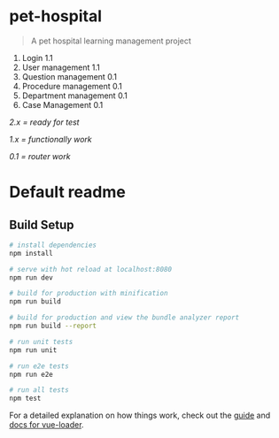 # pet-hospital

> A pet hospital learning management project

1. Login 1.1
2. User management 1.1
3. Question management 0.1
4. Procedure management 0.1
5. Department management 0.1
6. Case Management 0.1

*2.x = ready for test*

*1.x = functionally work*

*0.1 = router work*

# Default readme
## Build Setup

``` bash
# install dependencies
npm install

# serve with hot reload at localhost:8080
npm run dev

# build for production with minification
npm run build

# build for production and view the bundle analyzer report
npm run build --report

# run unit tests
npm run unit

# run e2e tests
npm run e2e

# run all tests
npm test
```

For a detailed explanation on how things work, check out the [guide](http://vuejs-templates.github.io/webpack/) and [docs for vue-loader](http://vuejs.github.io/vue-loader).
